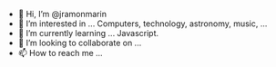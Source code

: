 - 👋 Hi, I’m @jramonmarin
- 👀 I’m interested in ... Computers, technology, astronomy, music, ...
- 🌱 I’m currently learning ... Javascript.
- 💞️ I’m looking to collaborate on ...
- 📫 How to reach me ...

<!---
jramonmarin/jramonmarin is a ✨ special ✨ repository because its `README.md` (this file) appears on your GitHub profile.
You can click the Preview link to take a look at your changes.
--->
